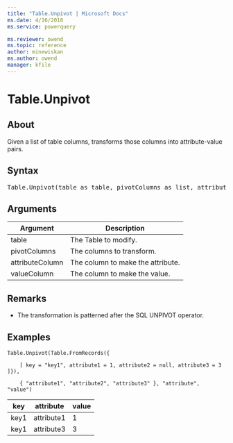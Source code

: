 ```yaml
---
title: "Table.Unpivot | Microsoft Docs"
ms.date: 4/16/2018
ms.service: powerquery

ms.reviewer: owend
ms.topic: reference
author: minewiskan
ms.author: owend
manager: kfile
---
```

# Table.Unpivot

  
## About  
Given a list of table columns, transforms those columns into attribute-value pairs.  
  
## Syntax

<pre>
Table.Unpivot(table as table, pivotColumns as list, attributeColumn as text, valueColumn as text) as table  
</pre>
  
## Arguments  
  
|Argument|Description|  
|------------|---------------|  
|table|The Table to modify.|  
|pivotColumns|The columns to transform.|  
|attributeColumn|The column to make the attribute.|  
|valueColumn|The column to make the value.|  
  
## <a name="__toc360789588"></a>Remarks  
  
-   The transformation is patterned after the SQL UNPIVOT operator.  
  
## Examples  
  
```powerquery-m
Table.Unpivot(Table.FromRecords({  
  
    [ key = "key1", attribute1 = 1, attribute2 = null, attribute3 = 3 ]}),  
  
    { "attribute1", "attribute2", "attribute3" }, "attribute", "value")  
```  
  
|key|attribute|value|  
|-------|-------------|---------|  
|key1|attribute1|1|  
|key1|attribute3|3|  
  
